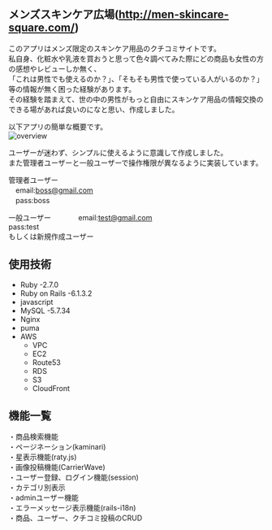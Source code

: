 
## メンズスキンケア広場(http://men-skincare-square.com/)

このアプリはメンズ限定のスキンケア用品のクチコミサイトです。  
私自身、化粧水や乳液を買おうと思って色々調べてみた際にどの商品も女性の方の感想やレビューしか無く、  
「これは男性でも使えるのか？」、「そもそも男性で使っている人がいるのか？」等の情報が無く困った経験があります。  
その経験を踏まえて、世の中の男性がもっと自由にスキンケア用品の情報交換のできる場があれば良いのになと思い、作成しました。  

以下アプリの簡単な概要です。  
![overview](https://user-images.githubusercontent.com/79210669/119690043-4fe06a80-be84-11eb-987e-d0a1d6a87b55.gif)

ユーザーが迷わず、シンプルに使えるように意識して作成しました。  
また管理者ユーザーと一般ユーザーで操作権限が異なるように実装しています。

管理者ユーザー  
 　email:boss@gmail.com  
 　pass:boss
 
 一般ユーザー  　　
　 email:test@gmail.com  
   pass:test    
   もしくは新規作成ユーザー  

## 使用技術  
- Ruby -2.7.0  
- Ruby on Rails -6.1.3.2  
- javascript  
- MySQL -5.7.34  
- Nginx  
- puma  
- AWS  
  - VPC  
  - EC2  
  - Route53   
  - RDS  
  - S3  
  - CloudFront  
  

## 機能一覧
・商品検索機能  
・ページネーション(kaminari)  
・星表示機能(raty.js)  
・画像投稿機能(CarrierWave)  
・ユーザー登録、ログイン機能(session)  
・カテゴリ別表示  
・adminユーザー機能  
・エラーメッセージ表示機能(rails-i18n)  
・商品、ユーザー、クチコミ投稿のCRUD  
